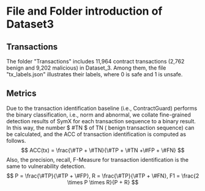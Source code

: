 # File and Folder introduction of Dataset3

## Transactions
The folder "Transactions" includes 11,964 contract transactions (2,762 benign and 9,202 malicious) in Dataset_3. Among them, the file "tx_labels.json" illustrates their labels, where 0 is safe and 1 is unsafe.

## Metrics

Due to the transaction identification baseline (i.e., ContractGuard) performs the binary classification, i.e., norm and abnormal, we collate fine-grained detection results of SymX for each transaction sequence to a binary result. In this way, the number $ \#TN $ of TN ( benign transaction sequence) can be calculated, and the ACC of transaction identification is computed as follows.
$$
	ACC(tx) = \frac{\#TP + \#TN}{\#TP + \#TN +\#FP + \#FN}
$$
Also, the precision, recall, F-Measure for transaction identification is the same to vulnerability detection. 
$$
P = \frac{\#TP}{\#TP + \#FP}, R = \frac{\#TP}{\#TP + \#FN}, F1 = \frac{2 \times P \times R}{P + R}
$$